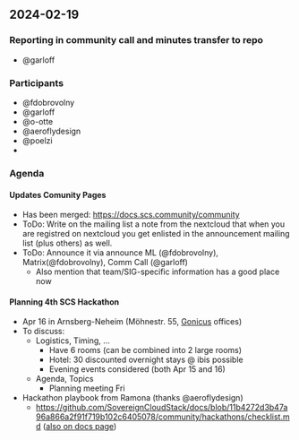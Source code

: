 ## 2024-02-19

### Reporting in community call and minutes transfer to repo
* @garloff

### Participants

* @fdobrovolny
* @garloff
* @o-otte
* @aeroflydesign
* @poelzi
* 

### Agenda
#### Updates Comunity Pages
* Has been merged: https://docs.scs.community/community
* ToDo: Write on the mailing list a note from the nextcloud that when you are registred on nextcloud you get enlisted in the announcement mailing list (plus others) as well.
* ToDo: Announce it via announce ML (@fdobrovolny), Matrix(@fdobrovolny), Comm Call (@garloff)
    * Also mention that team/SIG-specific information has a good place now

#### Planning 4th SCS Hackathon
* Apr 16 in Arnsberg-Neheim (Möhnestr. 55, [Gonicus](https://www.gonicus.de/kontakt/) offices)
* To discuss:
    * Logistics, Timing, ...
        * Have 6 rooms (can be combined into 2 large rooms)
        * Hotel: 30 discounted overnight stays @ ibis possible
        * Evening events considered (both Apr 15 and 16)
    * Agenda, Topics
        * Planning meeting Fri
* Hackathon playbook from Ramona (thanks @aeroflydesign)
    * https://github.com/SovereignCloudStack/docs/blob/11b4272d3b47a96a866a2f91f719b102c6405078/community/hackathons/checklist.md ([also on docs page](https://docs.scs.community/community/hackathons/checklist/))

